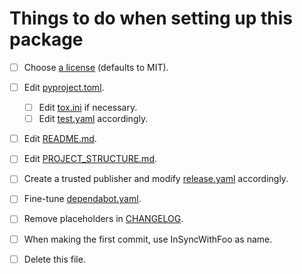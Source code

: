 # Things to do when setting up this package

* [ ] Choose [a license][1] (defaults to MIT).
* [ ] Edit [pyproject.toml][2].
  * [ ] Edit [tox.ini][3] if necessary.
  * [ ] Edit [test.yaml][4] accordingly.
* [ ] Edit [README.md][5].
* [ ] Edit [PROJECT_STRUCTURE.md][6].
* [ ] Create a trusted publisher and modify [release.yaml][7] accordingly.
* [ ] Fine-tune [dependabot.yaml][8].
* [ ] Remove placeholders in [CHANGELOG][9].
* [ ] When making the first commit, use InSyncWithFoo as name.
* [ ] Delete this file.


  [1]: ./LICENSE.txt
  [2]: ./pyproject.toml
  [3]: ./tox.ini
  [4]: ./.github/workflows/test.yaml
  [5]: ./README.md
  [6]: ./PROJECT_STRUCTURE.md
  [7]: ./.github/workflows/release.yaml
  [8]: ./.github/dependabot.yaml
  [9]: ./CHANGELOG.md
